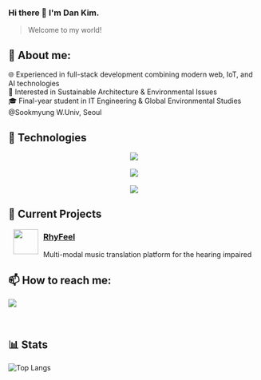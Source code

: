 ### Hi there 👋 I'm Dan Kim.
> Welcome to my world!


## 🚀 About me:
🌐 Experienced in full-stack development combining modern web, IoT, and AI technologies<br>
🌿 Interested in Sustainable Architecture & Environmental Issues<br>
🎓 Final-year student in IT Engineering & Global Environmental Studies @Sookmyung W.Univ, Seoul<br>

## 🔧 Technologies

<p align="center">
  <img src="https://skillicons.dev/icons?i=python,java,typescript,dart,kotlin" />
  <br><br>
  <img src="https://skillicons.dev/icons?i=spring,react,flutter,mysql,aws,githubactions,arduino" />
  <br><br>
  <img src="https://skillicons.dev/icons?i=idea,pycharm,vscode,ai" />
</p>


## 👒 Current Projects
<p>
 <img src="=https://github.com/it-graduation-project/overview-en/blob/main/assets/rhyfeel.svg" width="50" align="left" hspace="10">
 <p>
   <h3><a href="https://rhyfeel.site/">RhyFeel</a></h3>
   Multi-modal music translation platform for the hearing impaired 
 </p>
</p>


## 📫 How to reach me:

<a href="mailto:dankim.developer@gmail.com"><img src="https://img.shields.io/badge/Gmail-D14836?style=for-the-badge&logo=gmail&logoColor=white&style=flat-square&link=mailto:dankim.developer@gmail.com"/></a> 

<br>

## 📊 Stats
![Top Langs](https://github-readme-stats.vercel.app/api/top-langs/?username=dankim-dev&layout=compact&theme=tokyonight&hide=jupyter%20notebook,c%2B%2B,cmake,html)



